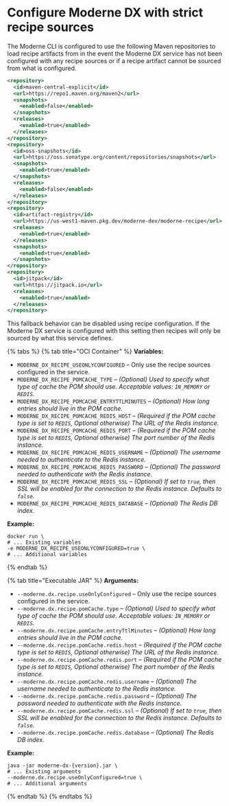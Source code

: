 # Configure Moderne DX with strict recipe sources

The Moderne CLI is configured to use the following Maven repositories to load recipe artifacts from in the event the Moderne DX service has not been configured with any recipe sources or if a recipe artifact cannot be sourced from what is configured.

```xml
<repository>
  <id>maven-central-explicit</id>
  <url>https://repo1.maven.org/maven2</url>
  <snapshots>
    <enabled>false</enabled>
  </snapshots>
  <releases>
    <enabled>true</enabled>
  </releases>
</repository>
<repository>
  <id>oss-snapshots</id>
  <url>https://oss.sonatype.org/content/repositories/snapshots</url>
  <snapshots>
    <enabled>true</enabled>
  </snapshots>
  <releases>
    <enabled>false</enabled>
  </releases>
</repository>
<repository>
  <id>artifact-registry</id>
  <url>https://us-west1-maven.pkg.dev/moderne-dev/moderne-recipe</url>
  <releases>
    <enabled>true</enabled>
  </releases>
  <snapshots>
    <enabled>true</enabled>
  </snapshots>
</repository>
<repository>
  <id>jitpack</id>
  <url>https://jitpack.io</url>
  <releases>
    <enabled>true</enabled>
  </releases>
</repository>
```

This fallback behavior can be disabled using recipe configuration. If the Moderne DX service is configured with this setting then recipes will only be sourced by what this service defines.

{% tabs %}
{% tab title="OCI Container" %}
**Variables:**

* `MODERNE_DX_RECIPE_USEONLYCONFIGURED` – Only use the recipe sources configured in the service.
* `MODERNE_DX_RECIPE_POMCACHE_TYPE` – _(Optional) Used to specify what type of cache the POM should use. Acceptable values: `IN_MEMORY` or `REDIS`._
* `MODERNE_DX_RECIPE_POMCACHE_ENTRYTTLMINUTES` – _(Optional) How long entries should live in the POM cache._
* `MODERNE_DX_RECIPE_POMCACHE_REDIS_HOST` – _(Required if the POM cache type is set to `REDIS`, Optional otherwise) The URL of the Redis instance._
* `MODERNE_DX_RECIPE_POMCACHE_REDIS_PORT` – _(Required if the POM cache type is set to `REDIS`, Optional otherwise) The port number of the Redis instance._
* `MODERNE_DX_RECIPE_POMCACHE_REDIS_USERNAME` – _(Optional) The username needed to authenticate to the Redis instance._
* `MODERNE_DX_RECIPE_POMCACHE_REDIS_PASSWORD` – _(Optional) The password needed to authenticate with the Redis instance._
* `MODERNE_DX_RECIPE_POMCACHE_REDIS_SSL` – _(Optional) If set to `true`, then SSL will be enabled for the connection to the Redis instance. Defaults to `false`._
* `MODERNE_DX_RECIPE_POMCACHE_REDIS_DATABASE` – _(Optional) The Redis DB index._

**Example:**

```shell
docker run \
# ... Existing variables
-e MODERNE_DX_RECIPE_USEONLYCONFIGURED=true \
# ... Additional variables
```
{% endtab %}

{% tab title="Executable JAR" %}
**Arguments:**

* `--moderne.dx.recipe.useOnlyConfigured` – Only use the recipe sources configured in the service.
* `--moderne.dx.recipe.pomCache.type` – _(Optional) Used to specify what type of cache the POM should use. Acceptable values: `IN_MEMORY` or `REDIS`._
* `--moderne.dx.recipe.pomCache.entryTtlMinutes` – _(Optional) How long entries should live in the POM cache._
* `--moderne.dx.recipe.pomCache.redis.host` – _(Required if the POM cache type is set to `REDIS`, Optional otherwise) The URL of the Redis instance._
* `--moderne.dx.recipe.pomCache.redis.port` – _(Required if the POM cache type is set to `REDIS`, Optional otherwise) The port number of the Redis instance._
* `--moderne.dx.recipe.pomCache.redis.username` – _(Optional) The username needed to authenticate to the Redis instance._
* `--moderne.dx.recipe.pomCache.redis.password` – _(Optional) The password needed to authenticate with the Redis instance._
* `--moderne.dx.recipe.pomCache.redis.ssl` – _(Optional) If set to `true`, then SSL will be enabled for the connection to the Redis instance. Defaults to `false`._
* `--moderne.dx.recipe.pomCache.redis.database` – _(Optional) The Redis DB index._

**Example:**

```shell
java -jar moderne-dx-{version}.jar \
# ... Existing arguments
--moderne.dx.recipe.useOnlyConfigured=true \
# ... Additional arguments
```
{% endtab %}
{% endtabs %}
